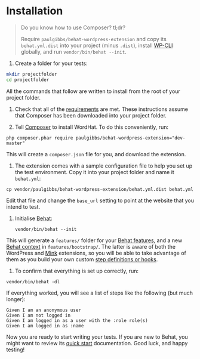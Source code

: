 # Installation

> Do you know how to use Composer? tl;dr?
>
> Require `paulgibbs/behat-wordpress-extension` and copy its `behat.yml.dist` into your project (minus `.dist`), install <a href="https://wp-cli.org/">WP-CLI</a> globally, and run `vendor/bin/behat --init`.

1. Create a folder for your tests:

  ```Bash
  mkdir projectfolder
  cd projectfolder
  ```

  All the commands that follow are written to install from the root of your project folder.

1. Check that all of the [requirements](requirements.html) are met. These instructions assume that Composer has been downloaded into your project folder.

1. Tell [Composer](https://getcomposer.org/) to install WordHat. To do this conveniently, run:

  ```Shell
  php composer.phar require paulgibbs/behat-wordpress-extension="dev-master"
  ```

  This will create a `composer.json` file for you, and download the extension.

1. The extension comes with a sample configuration file to help you set up the test environment. Copy it into your project folder and name it `behat.yml`:

  ```Shell
  cp vendor/paulgibbs/behat-wordpress-extension/behat.yml.dist behat.yml
  ```

  Edit that file and change the `base_url` setting to point at the website that you intend to test.

1. Initialise [Behat](http://behat.org):

    ```Shell
    vendor/bin/behat --init
    ```

  This will generate a `features/` folder for your [Behat features](http://docs.behat.org/en/latest/user_guide/features_scenarios.html#features), and a new [Behat context](http://docs.behat.org/en/latest/user_guide/context.html) in `features/bootstrap/`. The latter is aware of both the WordPress and [Mink](https://github.com/Behat/MinkExtension) extensions, so you will be able to take advantage of them as you build your own custom [step definitions or hooks](http://docs.behat.org/en/latest/user_guide/writing_scenarios.html).

1. To confirm that everything is set up correctly, run:

  ```Shell
  vendor/bin/behat -dl
  ```

  If everything worked, you will see a list of steps like the following (but much longer):

  ```Gherkin
  Given I am an anonymous user
  Given I am not logged in
  Given I am logged in as a user with the :role role(s)
  Given I am logged in as :name
  ```

Now you are ready to start writing your tests. If you are new to Behat, you might want to review its [quick start](http://behat.org/en/latest/quick_start.html#example) documentation. Good luck, and happy testing!
